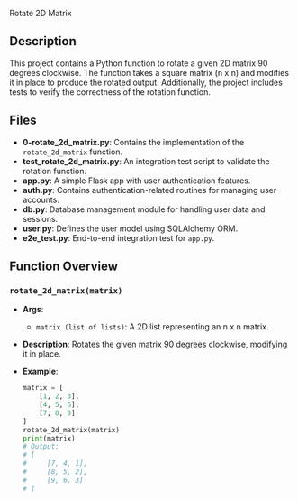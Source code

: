 Rotate 2D Matrix

## Description

This project contains a Python function to rotate a given 2D matrix 90 degrees clockwise. The function takes a square matrix (n x n) and modifies it in place to produce the rotated output. Additionally, the project includes tests to verify the correctness of the rotation function.

## Files

- **0-rotate_2d_matrix.py**: Contains the implementation of the `rotate_2d_matrix` function.
- **test_rotate_2d_matrix.py**: An integration test script to validate the rotation function.
- **app.py**: A simple Flask app with user authentication features.
- **auth.py**: Contains authentication-related routines for managing user accounts.
- **db.py**: Database management module for handling user data and sessions.
- **user.py**: Defines the user model using SQLAlchemy ORM.
- **e2e_test.py**: End-to-end integration test for `app.py`.

## Function Overview

### `rotate_2d_matrix(matrix)`

- **Args**:
  - `matrix (list of lists)`: A 2D list representing an n x n matrix.
- **Description**: Rotates the given matrix 90 degrees clockwise, modifying it in place.
- **Example**:

  ```python
  matrix = [
      [1, 2, 3],
      [4, 5, 6],
      [7, 8, 9]
  ]
  rotate_2d_matrix(matrix)
  print(matrix)
  # Output:
  # [
  #     [7, 4, 1],
  #     [8, 5, 2],
  #     [9, 6, 3]
  # ]
  ```
